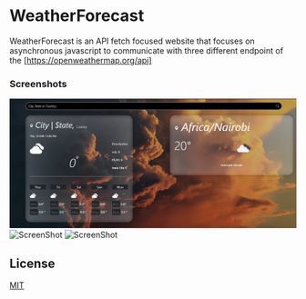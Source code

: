 # WeatherForecast

WeatherForecast is an API fetch focused website that focuses on asynchronous javascript to communicate with three different endpoint of the [https://openweathermap.org/api]


### Screenshots
![ScreenShot](/images/actualWeb1.jpg)
![ScreenShot](/imagesMoile1.jpg)
![ScreenShot](/imagesMoile2.jpg)

## License
[MIT](https://choosealicense.com/licenses/mit/)